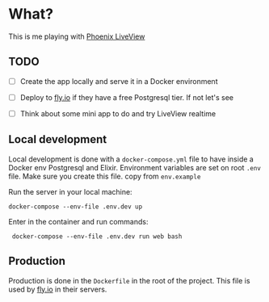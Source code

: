 # What?
This is me playing with [Phoenix LiveView](https://hexdocs.pm/phoenix_live_view/Phoenix.LiveView.html)

## TODO
- [ ] Create the app locally and serve it in a Docker environment
- [ ] Deploy to [fly.io](https://fly.io/) if they have a free Postgresql tier. If not let's see
- [ ] Think about some mini app to do and try LiveView realtime


## Local development
Local development is done with a `docker-compose.yml` file to have inside a Docker env Postgresql and Elixir.
Environment variables are set on root `.env` file. Make sure you create this file. copy from `env.example`

Run the server in your local machine:
```
docker-compose --env-file .env.dev up
```

Enter in the container and run commands:
```
 docker-compose --env-file .env.dev run web bash
 ```

## Production
Production is done in the `Dockerfile` in the root of the project. This file is used by [fly.io](https://fly.io/) in their servers.
